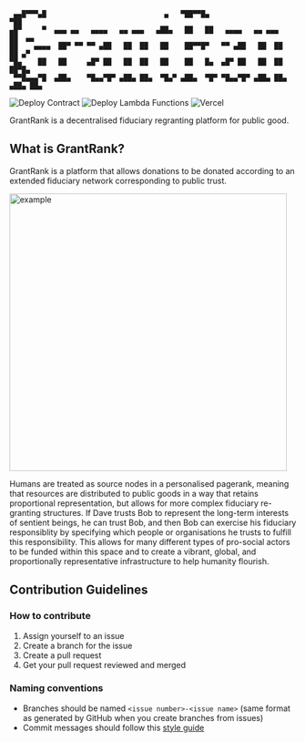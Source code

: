 ```
 ▄▄█▀▀▀▄█                             ▄   ▀██▀▀█▄                    ▀██      
▄█▀     ▀  ▄▄▄ ▄▄   ▄▄▄▄   ▄▄ ▄▄▄   ▄██▄   ██   ██   ▄▄▄▄   ▄▄ ▄▄▄    ██  ▄▄  
██    ▄▄▄▄  ██▀ ▀▀ ▀▀ ▄██   ██  ██   ██    ██▀▀█▀   ▀▀ ▄██   ██  ██   ██ ▄▀   
▀█▄    ██   ██     ▄█▀ ██   ██  ██   ██    ██   █▄  ▄█▀ ██   ██  ██   ██▀█▄   
 ▀▀█▄▄▄▀█  ▄██▄    ▀█▄▄▀█▀ ▄██▄ ██▄  ▀█▄▀ ▄██▄  ▀█▀ ▀█▄▄▀█▀ ▄██▄ ██▄ ▄██▄ ██▄
 ```
                                                                              
![Deploy Contract](https://github.com/harryjkp/grantrank/actions/workflows/deploy-contract.yml/badge.svg)
![Deploy Lambda Functions](https://github.com/harryjkp/grantrank/actions/workflows/deploy.yml/badge.svg)
![Vercel](https://vercelbadge.vercel.app/api/harryjkp/grantrank)                                               

GrantRank is a decentralised fiduciary regranting platform for public good.



## What is GrantRank?

GrantRank is a platform that allows donations to be donated according to an extended fiduciary network corresponding to public trust.

<img width="487" alt="example" src="https://github.com/harryjkp/grantrank/assets/10352676/4d3b1293-1e45-4d2e-a968-8001b2ff5ee9">

Humans are treated as source nodes in a personalised pagerank, meaning that resources are distributed to public goods in a way that retains proportional representation, but allows for more complex fiduciary re-granting structures. If Dave trusts Bob to represent the long-term interests of sentient beings, he can trust Bob, and then Bob can exercise his fiduciary responsiblity by specifying which people or organisations he trusts to fulfill this responsibility. This allows for many different types of pro-social actors to be funded within this space and to create a vibrant, global, and proportionally representative infrastructure to help humanity flourish.

## Contribution Guidelines

### How to contribute

1. Assign yourself to an issue
2. Create a branch for the issue
3. Create a pull request
4. Get your pull request reviewed and merged

### Naming conventions

- Branches should be named `<issue number>-<issue name>` (same format as generated by GitHub when you create branches from issues)
- Commit messages should follow this [style guide](https://gist.github.com/robertpainsi/b632364184e70900af4ab688decf6f53)
